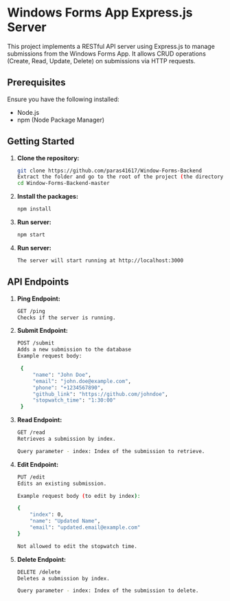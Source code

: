 # Windows Forms App Express.js Server

This project implements a RESTful API server using Express.js to manage submissions from the Windows Forms App. It allows CRUD operations (Create, Read, Update, Delete) on submissions via HTTP requests.

## Prerequisites

Ensure you have the following installed:

- Node.js
- npm (Node Package Manager)

## Getting Started

1. **Clone the repository:**

   ```bash
   git clone https://github.com/paras41617/Window-Forms-Backend
   Extract the folder and go to the root of the project (the directory that contains the src folder)
   cd Window-Forms-Backend-master

2. **Install the packages:**

   ```bash
   npm install

3. **Run server:**

   ```bash
   npm start

4. **Run server:**

   ```bash
   The server will start running at http://localhost:3000

## API Endpoints

1. **Ping Endpoint:**

   ```bash
   GET /ping
   Checks if the server is running.

2. **Submit Endpoint:**

   ```bash
   POST /submit
   Adds a new submission to the database
   Example request body:

    {
        "name": "John Doe",
        "email": "john.doe@example.com",
        "phone": "+1234567890",
        "github_link": "https://github.com/johndoe",
        "stopwatch_time": "1:30:00"
    }

3. **Read Endpoint:**

   ```bash
   GET /read
   Retrieves a submission by index.

   Query parameter - index: Index of the submission to retrieve.

4. **Edit Endpoint:**

   ```bash
   PUT /edit
   Edits an existing submission.

   Example request body (to edit by index):

   {
       "index": 0,
       "name": "Updated Name",
       "email": "updated.email@example.com"
   }
   
   Not allowed to edit the stopwatch time.

5. **Delete Endpoint:**

   ```bash
   DELETE /delete
   Deletes a submission by index.

   Query parameter - index: Index of the submission to delete.